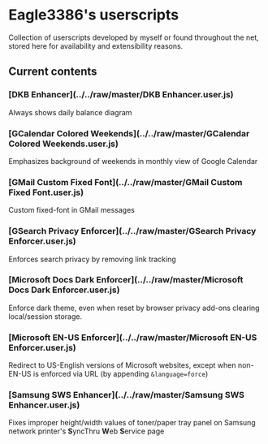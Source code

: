 # Eagle3386's userscripts
Collection of userscripts developed by myself or found throughout the net, stored here for availability and extensibility reasons.

## Current contents
### [DKB Enhancer](../../raw/master/DKB Enhancer.user.js)
Always shows daily balance diagram

### [GCalendar Colored Weekends](../../raw/master/GCalendar Colored Weekends.user.js)
Emphasizes background of weekends in monthly view of Google Calendar

### [GMail Custom Fixed Font](../../raw/master/GMail Custom Fixed Font.user.js)
Custom fixed-font in GMail messages

### [GSearch Privacy Enforcer](../../raw/master/GSearch Privacy Enforcer.user.js)
Enforces search privacy by removing link tracking

### [Microsoft Docs Dark Enforcer](../../raw/master/Microsoft Docs Dark Enforcer.user.js)
Enforce dark theme, even when reset by browser privacy add-ons clearing local/session storage.

### [Microsoft EN-US Enforcer](../../raw/master/Microsoft EN-US Enforcer.user.js)
Redirect to US-English versions of Microsoft websites, except when non-EN-US is enforced via URL (by appending `&language=force`)

### [Samsung SWS Enhancer](../../raw/master/Samsung SWS Enhancer.user.js)
Fixes improper height/width values of toner/paper tray panel on Samsung network printer's **S**yncThru **W**eb **S**ervice page
